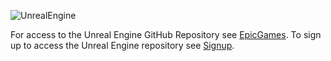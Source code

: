 ![UnrealEngine](https://media.graphassets.com/qiFQiyH6TiuMdOIA5yZJ)

For access to the Unreal Engine GitHub Repository see [EpicGames](https://www.github.com/EpicGames/). To sign up to access the Unreal Engine repository see [Signup](https://www.github.com/EpicGames/SignUp).
